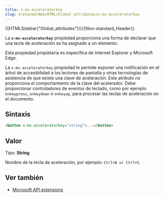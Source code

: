 ```yaml
---
title: x-ms-acceleratorkey
slug: orphaned/Web/HTML/Global_attributes/x-ms-acceleratorkey
---
```


{{HTMLSidebar("Global_attributes")}}{{Non-standard_Header}}

La **`x-ms-acceleratorkey`** propiedad proporciona una forma de declarar que una tecla de aceleración se ha asignado a un elemento.

Esta propiedad propietaria es específica de Internet Explorer y Microsoft Edge.

La `x-ms-acceleratorkey` propiedad le permite exponer una notificación en el árbol de accesibilidad a los lectores de pantalla y otras tecnologías de asistencia de que existe una clave de aceleración. Este atributo no proporciona el comportamiento de la clave del acelerador. Debe proporcionar controladores de eventos de teclado, como por ejemplo `onkeypress`, `onkeydown` o `onkeyup`, para procesar las teclas de aceleración en el documento.

## Sintaxis

```html
<button x-ms-acceleratorkey="string">...</button>
```

## Valor

Tipo: **String**

Nombre de la tecla de aceleración, por ejemplo: `Ctrl+B or Ctrl+S`.

## Ver también

- [Microsoft API extensions](/es/docs/Web/API/Microsoft_API_extensions)
